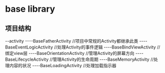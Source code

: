 # base library
## 项目结构
--activity
----BaseFatherActivity      //项目中常规的Activity都继承此类
----BaseEventLogicActivity  //处理Activity的事件逻辑
----BaseBindViewActivity    //绑定view层
----BaseOrientationActivity //管理Activity的屏幕方向
----BaseLifecycleActivity   //管理Activity的生命周期
----BaseMemoryActivity      //处理内容的状况
----BaseLoadingActivity     //处理加载指示器